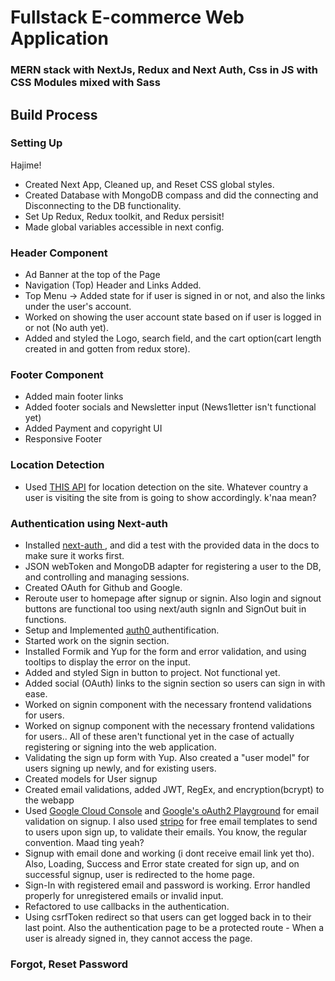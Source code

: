 # Fullstack E-commerce Web Application
### MERN stack with NextJs, Redux and Next Auth, Css in JS with CSS Modules mixed with Sass 


## Build Process
### Setting Up
Hajime!
- Created Next App, Cleaned up, and Reset CSS global styles.
- Created Database with MongoDB compass and did the connecting and Disconnecting to the DB functionality.
- Set Up Redux, Redux toolkit, and Redux persisit!
- Made global variables accessible in next config.

### Header Component
- Ad Banner at the top of the Page
- Navigation (Top) Header and Links Added.
- Top Menu -> Added state for if user is signed in or not, and also the links under the user's account.
- Worked on showing the user account state based on if user is logged in or not (No auth yet).
- Added and styled the Logo, search field, and the cart option(cart length created in and gotten from redux store).

### Footer Component
- Added main footer links
- Added footer socials and Newsletter input (News1letter isn't functional yet)
- Added Payment and copyright UI
- Responsive Footer

### Location Detection
- Used [THIS API](https://ipregistry.co/) for location detection on the site. Whatever country a user is visiting the site from is going to show accordingly. k'naa mean?

### Authentication using Next-auth
- Installed [next-auth ](https://next-auth.js.org/), and did a test with the provided data in the docs to make sure it works first.
- JSON webToken and MongoDB adapter for registering a user to the DB, and controlling and managing sessions.
- Created OAuth for Github and Google.
- Reroute user to homepage after signup or signin. Also login and signout buttons are functional too using next/auth signIn and SignOut buit in functions.
- Setup and Implemented [ auth0 ](https://auth0.com/) authentification.
- Started work on the signin section. 
- Installed Formik and Yup for the form and error validation, and using tooltips to display the error on the input.
- Added and styled Sign in button to project. Not functional yet.
- Added social (OAuth) links to the signin section so users can sign in with ease.
- Worked on signin component with the necessary frontend validations for users.
- Worked on signup component with the necessary frontend validations for users.. All of these aren't functional yet in the case of actually registering or signing into the web application.
- Validating the sign up form with Yup. Also created a "user model" for users signing up newly, and for existing users.
- Created models for User signup
- Created email validations, added JWT, RegEx, and encryption(bcrypt) to the webapp
- Used [Google Cloud Console](console.cloud.google.com) and [Google's oAuth2 Playground](https://developers.google.com/oauthplayground) for email validation on signup. I also used [stripo](www.stripo.email) for free email templates to send to users upon sign up, to validate their emails. You know, the regular convention. Maad ting yeah?
- Signup with email done and working (i dont receive email link yet tho). Also, Loading, Success and Error state created for sign up, and on successful signup, user is redirected to the home page.
- Sign-In with registered email and password is working. Error handled properly for unregistered emails or invalid input.
- Refactored to use callbacks in the authentication.
-  Using csrfToken redirect so that users can get logged back in to their last point. Also the authentication page to be a protected route - When a user is already signed in, they cannot access the page.

### Forgot, Reset Password
